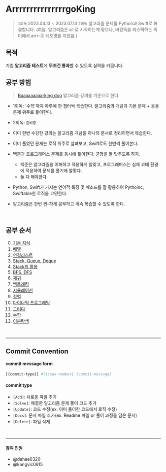 # ArrrrrrrrrrrrrrrgoKing
> `1회독` 2023.04.13 ~ 2023.07.13
> `2회독` 
알고리즘 문제를 Python과 Swift로 해결합니다.
(여담. 알고리즘은 al-로 시작하는게 맞으나, 바킹독을 리스펙하는 의미에서 arrr-로 레포명을 지었음.)

## 목적
기업 **알고리즘 테스트**에 **무조건 통과**할 수 있도록 실력을 키웁니다.

## 공부 방법
> [Baaaaaaaaarking dog](https://github.com/encrypted-def/basic-algo-lecture) 알고리즘 강의를 기준으로 한다.
* 1회독: '수학'까지 하루에 한 챕터씩 복습한다. 알고리즘의 개념과 기본 문제 + 응용 문제 위주로 풀이한다.
* 2회독: `준비중`
 
* 이미 한번 수강한 강의는 알고리즘 개념을 하나의 문서로 정리하면서 복습한다.
* 이미 풀었던 문제는 로직 위주로 살펴보고, Swift로도 한번씩 풀어본다.
* 백준과 프로그래머스 문제를 동시에 풀이한다. 균형을 잘 맞추도록 하자.
    * 백준은 알고리즘을 이해하고 적용하게 알맞고, 프로그래머스는 실제 코테 환경에 적응하여 문제를 풀기에 알맞다.
    * 둘 다 해야한다.
* Python, Swift가 가지는 언어적 특징 및 메소드를 잘 활용하여 Pythoinc, Swiftable한 로직을 고민한다.
* 알고리즘은 한번 찐-하게 공부하고 계속 복습할 수 있도록 한다.

<br>

## 공부 순서
0. [기본 지식](https://github.com/BigkingStone/ArrrrrrrrrrrrrrrgoKing/tree/main/0x00%20기본지식)
1. [배열](https://github.com/BigkingStone/ArrrrrrrrrrrrrrrgoKing/tree/main/0x01%20배열)
2. [연결리스트](https://github.com/BigkingStone/ArrrrrrrrrrrrrrrgoKing/tree/main/0x02%20연결리스트)
3. [Stack, Queue, Deque](https://github.com/BigkingStone/ArrrrrrrrrrrrrrrgoKing/tree/main/0x03%20스택%2C%20큐%2C%20덱)
4. [Stack의 활용](https://github.com/BigkingStone/ArrrrrrrrrrrrrrrgoKing/tree/main/0x04%20스택의%20활용)
5. [BFS, DFS](https://github.com/BigkingStone/ArrrrrrrrrrrrrrrgoKing/tree/main/0x05%20BFS%2C%20DFS)
6. [재귀](https://github.com/BigkingStone/ArrrrrrrrrrrrrrrgoKing/tree/main/0x06%20재귀)
7. [백트래킹](https://github.com/BigkingStone/ArrrrrrrrrrrrrrrgoKing/tree/main/0x07%20백트래킹)
8. [시뮬레이션](https://github.com/BigkingStone/ArrrrrrrrrrrrrrrgoKing/tree/main/0x08%20시뮬레이션)
9. [정렬](https://github.com/BigkingStone/ArrrrrrrrrrrrrrrgoKing/tree/main/0x09%20정렬)
10. [다이나믹 프로그래밍](https://github.com/BigkingStone/ArrrrrrrrrrrrrrrgoKing/tree/main/0x0A%20다이나믹%20프로그래밍)
11. [그리디](https://github.com/BigkingStone/ArrrrrrrrrrrrrrrgoKing/tree/main/0x0B%20그리디)
12. [수학](https://github.com/BigkingStone/ArrrrrrrrrrrrrrrgoKing/tree/main/0x0C%20수학)
13. [이분탐색](https://github.com/BigkingStone/ArrrrrrrrrrrrrrrgoKing/tree/main/0x0D%20이분탐색)

<br>
<hr>

## Commit Convention
#### commit message form
```bash
[{commit-type}] #{issue-number} {commit-message}
```

#### commit type
* `[Add]`: 새로운 파일 추가
* `[Solve]`: 해결한 알고리즘 문제 풀이 코드 추가
* `[Update]`: 코드 수정(ex. 이미 풀이한 코드에서 로직 수정)
* `[Docs]`: 문서 파일 추가(ex. Readme 파일 or 풀이 과정을 담은 문서)
* `[Delete]`: 파일 삭제

<br>

<hr>

#### 참여 인원
- @dahae0320
- @kangvic0615
